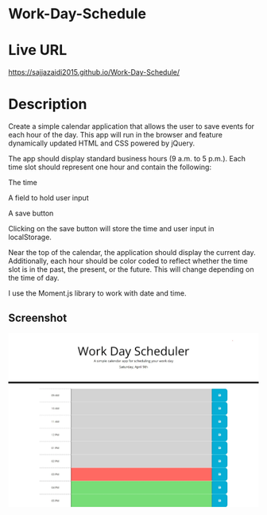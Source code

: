 # Work-Day-Schedule

# Live URL 

 https://sajjazaidi2015.github.io/Work-Day-Schedule/

# Description

Create a simple calendar application that allows the user to save events for each hour of the day. This app will run in the browser and feature dynamically updated HTML and CSS powered by jQuery.

The app should display standard business hours (9 a.m. to 5 p.m.). Each time slot should represent one hour and contain the following:

The time

A field to hold user input

A save button

Clicking on the save button will store the time and user input in localStorage.

Near the top of the calendar, the application should display the current day. Additionally, each hour should be color coded to reflect whether the time slot is in the past, the present, or the future. This will change depending on the time of day.

I use the Moment.js library to work with date and time. 

## Screenshot

![Work Day Schedule](./Assets/Web%20capture_9-4-2022_151949_127.0.0.1.jpeg)
